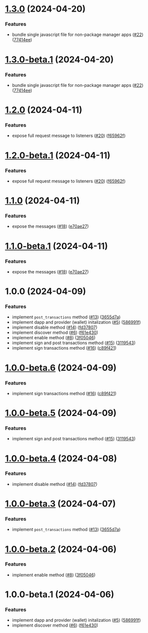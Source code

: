 # [1.3.0](https://github.com/agoralabs-sh/avm-web-provider/compare/v1.2.0...v1.3.0) (2024-04-20)


### Features

* bundle single javascript file for non-package manager apps ([#22](https://github.com/agoralabs-sh/avm-web-provider/issues/22)) ([77414ee](https://github.com/agoralabs-sh/avm-web-provider/commit/77414eef80008cbfe36c473bcda540d9ddc201bc))

# [1.3.0-beta.1](https://github.com/agoralabs-sh/avm-web-provider/compare/v1.2.0...v1.3.0-beta.1) (2024-04-20)


### Features

* bundle single javascript file for non-package manager apps ([#22](https://github.com/agoralabs-sh/avm-web-provider/issues/22)) ([77414ee](https://github.com/agoralabs-sh/avm-web-provider/commit/77414eef80008cbfe36c473bcda540d9ddc201bc))

# [1.2.0](https://github.com/agoralabs-sh/avm-web-provider/compare/v1.1.0...v1.2.0) (2024-04-11)


### Features

* expose full request message to listeners ([#20](https://github.com/agoralabs-sh/avm-web-provider/issues/20)) ([f65962f](https://github.com/agoralabs-sh/avm-web-provider/commit/f65962f4e154845c4fff27be1369f112dad1eca7))

# [1.2.0-beta.1](https://github.com/agoralabs-sh/avm-web-provider/compare/v1.1.0...v1.2.0-beta.1) (2024-04-11)


### Features

* expose full request message to listeners ([#20](https://github.com/agoralabs-sh/avm-web-provider/issues/20)) ([f65962f](https://github.com/agoralabs-sh/avm-web-provider/commit/f65962f4e154845c4fff27be1369f112dad1eca7))

# [1.1.0](https://github.com/agoralabs-sh/avm-web-provider/compare/v1.0.0...v1.1.0) (2024-04-11)


### Features

* expose the messages ([#18](https://github.com/agoralabs-sh/avm-web-provider/issues/18)) ([e70ae27](https://github.com/agoralabs-sh/avm-web-provider/commit/e70ae27cba800a105748d8b44c521d7ceecf1c9e))

# [1.1.0-beta.1](https://github.com/agoralabs-sh/avm-web-provider/compare/v1.0.0...v1.1.0-beta.1) (2024-04-11)


### Features

* expose the messages ([#18](https://github.com/agoralabs-sh/avm-web-provider/issues/18)) ([e70ae27](https://github.com/agoralabs-sh/avm-web-provider/commit/e70ae27cba800a105748d8b44c521d7ceecf1c9e))

# 1.0.0 (2024-04-09)


### Features

* implement `post_transactions` method ([#13](https://github.com/agoralabs-sh/avm-web-provider/issues/13)) ([3655d7a](https://github.com/agoralabs-sh/avm-web-provider/commit/3655d7a0bb99e2ecb31e6e25b260cc850be8326f))
* implement dapp and provider (wallet) initalization ([#5](https://github.com/agoralabs-sh/avm-web-provider/issues/5)) ([586991f](https://github.com/agoralabs-sh/avm-web-provider/commit/586991fa1da6d9d75ec039f8bedb7df5818b3121))
* implement disable method ([#14](https://github.com/agoralabs-sh/avm-web-provider/issues/14)) ([fd37807](https://github.com/agoralabs-sh/avm-web-provider/commit/fd378079546e3115b6808475e2ad1316040d00b9))
* implement discover method ([#6](https://github.com/agoralabs-sh/avm-web-provider/issues/6)) ([f61e430](https://github.com/agoralabs-sh/avm-web-provider/commit/f61e430f9faf6a85316b6b60f84d27ff59e70636))
* implement enable method ([#8](https://github.com/agoralabs-sh/avm-web-provider/issues/8)) ([3f05046](https://github.com/agoralabs-sh/avm-web-provider/commit/3f050463edfb2400e54573a36e4c893d4aa7d24c))
* implement sign and post transactions method ([#15](https://github.com/agoralabs-sh/avm-web-provider/issues/15)) ([3119543](https://github.com/agoralabs-sh/avm-web-provider/commit/311954333f5924f61625ad2ca9a71a8cface406f))
* implement sign transactions method ([#16](https://github.com/agoralabs-sh/avm-web-provider/issues/16)) ([c89f421](https://github.com/agoralabs-sh/avm-web-provider/commit/c89f421547e0c10f5c2f6a5fe0a76b036dba4e5d))

# [1.0.0-beta.6](https://github.com/agoralabs-sh/avm-web-provider/compare/v1.0.0-beta.5...v1.0.0-beta.6) (2024-04-09)


### Features

* implement sign transactions method ([#16](https://github.com/agoralabs-sh/avm-web-provider/issues/16)) ([c89f421](https://github.com/agoralabs-sh/avm-web-provider/commit/c89f421547e0c10f5c2f6a5fe0a76b036dba4e5d))

# [1.0.0-beta.5](https://github.com/agoralabs-sh/avm-web-provider/compare/v1.0.0-beta.4...v1.0.0-beta.5) (2024-04-09)


### Features

* implement sign and post transactions method ([#15](https://github.com/agoralabs-sh/avm-web-provider/issues/15)) ([3119543](https://github.com/agoralabs-sh/avm-web-provider/commit/311954333f5924f61625ad2ca9a71a8cface406f))

# [1.0.0-beta.4](https://github.com/agoralabs-sh/avm-web-provider/compare/v1.0.0-beta.3...v1.0.0-beta.4) (2024-04-08)


### Features

* implement disable method ([#14](https://github.com/agoralabs-sh/avm-web-provider/issues/14)) ([fd37807](https://github.com/agoralabs-sh/avm-web-provider/commit/fd378079546e3115b6808475e2ad1316040d00b9))

# [1.0.0-beta.3](https://github.com/agoralabs-sh/avm-web-provider/compare/v1.0.0-beta.2...v1.0.0-beta.3) (2024-04-07)


### Features

* implement `post_transactions` method ([#13](https://github.com/agoralabs-sh/avm-web-provider/issues/13)) ([3655d7a](https://github.com/agoralabs-sh/avm-web-provider/commit/3655d7a0bb99e2ecb31e6e25b260cc850be8326f))

# [1.0.0-beta.2](https://github.com/agoralabs-sh/avm-web-provider/compare/v1.0.0-beta.1...v1.0.0-beta.2) (2024-04-06)


### Features

* implement enable method ([#8](https://github.com/agoralabs-sh/avm-web-provider/issues/8)) ([3f05046](https://github.com/agoralabs-sh/avm-web-provider/commit/3f050463edfb2400e54573a36e4c893d4aa7d24c))

# 1.0.0-beta.1 (2024-04-06)


### Features

* implement dapp and provider (wallet) initalization ([#5](https://github.com/agoralabs-sh/avm-web-provider/issues/5)) ([586991f](https://github.com/agoralabs-sh/avm-web-provider/commit/586991fa1da6d9d75ec039f8bedb7df5818b3121))
* implement discover method ([#6](https://github.com/agoralabs-sh/avm-web-provider/issues/6)) ([f61e430](https://github.com/agoralabs-sh/avm-web-provider/commit/f61e430f9faf6a85316b6b60f84d27ff59e70636))
